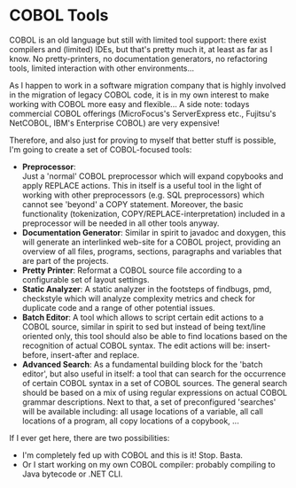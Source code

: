 # COBOL Tools
COBOL is an old language but still with limited tool support: there exist compilers and (limited) IDEs, but that's pretty much it, at least as far as I know.
No pretty-printers, no documentation generators, no refactoring tools, limited interaction with other environments...

As I happen to work in a software migration company that is highly involved in the migration of legacy COBOL code, it is in my own interest to make working with COBOL more easy and flexible...
A side note: todays commercial COBOL offerings (MicroFocus's ServerExpress etc., Fujitsu's NetCOBOL, IBM's Enterprise COBOL) are very expensive!

Therefore, and also just for proving to myself that better stuff is possible, I'm going to create a set of COBOL-focused tools:

- __Preprocessor__:  
  Just a 'normal' COBOL preprocessor which will expand copybooks and apply REPLACE actions. 
  This in itself is a useful tool in the light of working with other preprocessors (e.g. SQL preprocessors) which cannot see 'beyond' a COPY statement. Moreover, the basic functionality (tokenization, COPY/REPLACE-interpretation) included in a preprocessor will be needed in all other tools anyway.
- __Documentation Generator__: 
  Similar in spirit to javadoc and doxygen, this will generate an interlinked web-site for a COBOL project, providing an overview of all files, programs, sections, paragraphs and variables that are part of the projects. 
- __Pretty Printer__: 
  Reformat a COBOL source file according to a configurable set of layout settings.
- __Static Analyzer__: 
  A static analyzer in the footsteps of findbugs, pmd, checkstyle which will analyze complexity metrics and check for duplicate code and a range of other potential issues.
- __Batch Editor__: 
  A tool which allows to script certain edit actions to a COBOL source, similar in spirit to sed but instead of being text/line oriented only, this tool should also be able to find locations based on the recognition of actual COBOL syntax. The edit actions will be: insert-before, insert-after and replace.
- __Advanced Search__: 
  As a fundamental building block for the 'batch editor', but also useful in itself: a tool that can search for the occurrence of certain COBOL syntax in a set of COBOL sources. The general search should be based on a mix of using regular expressions on actual COBOL grammar descriptions. Next to that, a set of preconfigured 'searches' will be available including: all usage locations of a variable, all call locations of a program, all copy locations of a copybook, ...

If I ever get here, there are two possibilities:
- I'm completely fed up with COBOL and this is it! Stop. Basta.
- Or I start working on my own COBOL compiler: probably compiling to Java bytecode or .NET CLI.